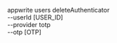 appwrite users deleteAuthenticator \
        --userId [USER_ID] \
        --provider totp \
        --otp [OTP]
